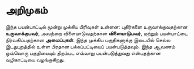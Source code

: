 # அறிமுகம்

இந்த பயன்பாட்டில் மூன்று முக்கிய பிரிவுகள் உள்ளன: புதிர்களை உருவாக்குவதற்கான **உருவாக்குபவர்**, அவற்றை விளையாடுவதற்கான **விளையாடுபவர்**, மற்றும் பயன்பாட்டை நிர்வகிப்பதற்கான **அமைப்புகள்**. இந்த முக்கிய பகுதிகளுக்கு இடையில் செல்ல இடதுபுறத்தில் உள்ள பிரதான பக்கப்பட்டியைப் பயன்படுத்தவும். இந்த ஆவணம் ஒவ்வொரு பகுதியையும் திறம்பட எவ்வாறு பயன்படுத்துவது என்பதற்கான வழிகாட்டியை வழங்குகிறது.
